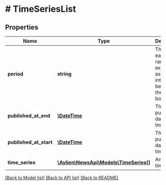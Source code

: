 # # TimeSeriesList

## Properties

Name | Type | Description | Notes
------------ | ------------- | ------------- | -------------
**period** | **string** | The size of each date range expressed as an interval to be added to the lower bound. | [optional] 
**published_at_end** | [**\DateTime**](\DateTime.md) | The end published date of the time series | [optional] 
**published_at_start** | [**\DateTime**](\DateTime.md) | The start published date of the time series | [optional] 
**time_series** | [**\Aylien\NewsApi\Models\TimeSeries[]**](TimeSeries.md) | An array of time series | [optional] 

[[Back to Model list]](../../README.md#documentation-for-models) [[Back to API list]](../../README.md#documentation-for-api-endpoints) [[Back to README]](../../README.md)


